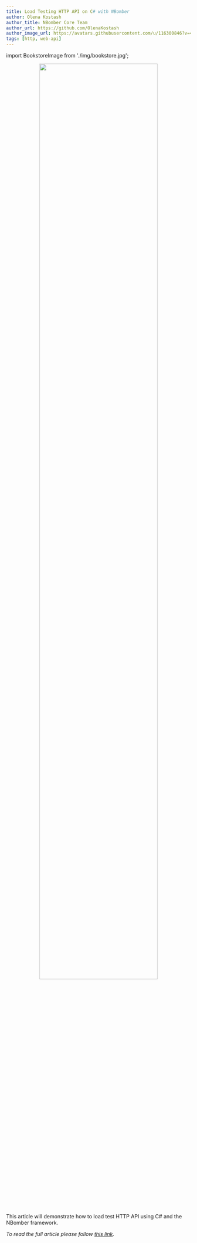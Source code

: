 ```yaml
---
title: Load Testing HTTP API on C# with NBomber
author: Olena Kostash
author_title: NBomber Core Team
author_url: https://github.com/OlenaKostash
author_image_url: https://avatars.githubusercontent.com/u/116300846?v=4
tags: [http, web-api]
---
```


import BookstoreImage from './img/bookstore.jpg';

<center><img src={BookstoreImage} width="80%" height="80%" /></center>

This article will demonstrate how to load test HTTP API using C# and the NBomber framework. 

*To read the full article please follow [this link](https://medium.com/@kostash23lena/load-testing-http-api-on-c-with-nbomber-96939511bdab).*